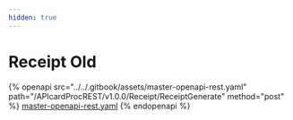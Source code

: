 ```yaml
---
hidden: true
---
```


# Receipt Old

{% openapi src="../../.gitbook/assets/master-openapi-rest.yaml" path="/APIcardProcREST/v1.0.0/Receipt/ReceiptGenerate" method="post" %}
[master-openapi-rest.yaml](../../.gitbook/assets/master-openapi-rest.yaml)
{% endopenapi %}



